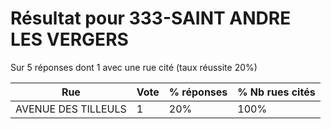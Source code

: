 # Résultat pour 333-SAINT ANDRE LES VERGERS

Sur 5 réponses dont 1 avec une rue cité (taux réussite 20%)

| Rue | Vote | % réponses | % Nb rues cités|
|-----|------|------------|----------------|
| AVENUE DES TILLEULS | 1 | 20% | 100%|
